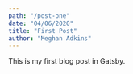 ```yaml
---
path: "/post-one"
date: "04/06/2020"
title: "First Post"
author: "Meghan Adkins"
---
```


This is my first blog post in Gatsby.